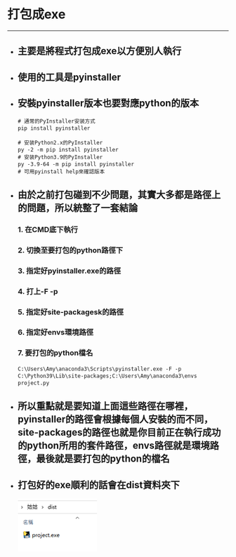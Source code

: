 # 打包成exe
---

+ ## 主要是將程式打包成exe以方便別人執行
+ ## 使用的工具是pyinstaller
+ ## 安裝pyinstaller版本也要對應python的版本
    ```
    # 通常的PyInstaller安装方式
    pip install pyinstaller

    # 安装Python2.x的PyInstaller
    py -2 -m pip install pyinstaller
    # 安装Python3.9的PyInstaller
    py -3.9-64 -m pip install pyinstaller
    # 可用pyinstall help來確認版本    
    ```

+ ## 由於之前打包碰到不少問題，其實大多都是路徑上的問題，所以統整了一套結論
    ### 1. 在CMD底下執行
    ### 2. 切換至要打包的python路徑下
    ### 3. 指定好pyinstaller.exe的路徑
    ### 4. 打上-F -p
    ### 5. 指定好site-packagesk的路徑
    ### 6. 指定好envs環境路徑
    ### 7. 要打包的python檔名
    ```
    C:\Users\Amy\anaconda3\Scripts\pyinstaller.exe -F -p C:\Python39\Lib\site-packages;C:\Users\Amy\anaconda3\envs project.py    
    ```
+  ## 所以重點就是要知道上面這些路徑在哪裡，pyinstaller的路徑會根據每個人安裝的而不同，site-packages的路徑也就是你目前正在執行成功的python所用的套件路徑，envs路徑就是環境路徑，最後就是要打包的python的檔名
+  ## 打包好的exe順利的話會在dist資料夾下
    ![](Image/project_exe.png) 
